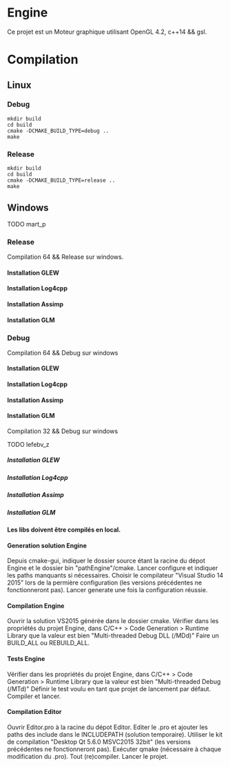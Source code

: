# Engine

Ce projet est un Moteur graphique utilisant OpenGL 4.2, c++14 && gsl.

# Compilation

## Linux


### Debug

```shell
mkdir build
cd build
cmake -DCMAKE_BUILD_TYPE=debug ..
make
```

### Release

```shell
mkdir build
cd build
cmake -DCMAKE_BUILD_TYPE=release ..
make
```

## Windows

TODO mart_p

### Release

Compilation 64 && Release sur windows.

#### Installation GLEW


#### Installation Log4cpp


#### Installation Assimp


#### Installation GLM

### Debug

Compilation 64 && Debug sur windows

#### Installation GLEW


#### Installation Log4cpp


#### Installation Assimp


#### Installation GLM


Compilation 32 && Debug sur windows

TODO lefebv_z
##### Installation GLEW
##### Installation Log4cpp
##### Installation Assimp
##### Installation GLM

#### Les libs doivent être compilés en local.


#### Generation solution Engine

Depuis cmake-gui, indiquer le dossier source étant la racine du dépot Engine
	et le dossier bin "pathEngine"/cmake.
Lancer configure et indiquer les paths manquants si nécessaires.
Choisir le compilateur "Visual Studio 14 2015" lors de la permière configuration
	(les versions précédentes ne fonctionneront pas).
Lancer generate une fois la configuration réussie.

#### Compilation Engine

Ouvrir la solution VS2015 générée dans le dossier cmake.
Vérifier dans les propriétés du projet Engine, dans C/C++ > Code Generation > Runtime Library
	que la valeur est bien "Multi-threaded Debug DLL (/MDd)"
Faire un BUILD_ALL ou REBUILD_ALL.

#### Tests Engine

Vérifier dans les propriétés du projet Engine, dans C/C++ > Code Generation > Runtime Library
	que la valeur est bien "Multi-threaded Debug (/MTd)"
Définir le test voulu en tant que projet de lancement par défaut.
Compiler et lancer.

#### Compilation Editor

Ouvrir Editor.pro à la racine du dépot Editor.
Editer le .pro et ajouter les paths des include dans le INCLUDEPATH (solution temporaire).
Utiliser le kit de compilation "Desktop Qt 5.6.0 MSVC2015 32bit"
	(les versions précédentes ne fonctionneront pas).
Exécuter qmake (nécessaire à chaque modification du .pro).
Tout (re)compiler.
Lancer le projet.

	
	